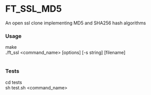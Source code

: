 # FT_SSL_MD5

An open ssl clone implementing MD5 and SHA256 hash algorithms

### Usage

make <br />
./ft_ssl <command_name> [options] [-s string] [filename] <br><br>

### Tests
cd tests <br />
sh test.sh <command_name>
